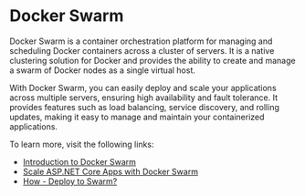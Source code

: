 # Docker Swarm

Docker Swarm is a container orchestration platform for managing and scheduling Docker containers across a cluster of servers. It is a native clustering solution for Docker and provides the ability to create and manage a swarm of Docker nodes as a single virtual host.

With Docker Swarm, you can easily deploy and scale your applications across multiple servers, ensuring high availability and fault tolerance. It provides features such as load balancing, service discovery, and rolling updates, making it easy to manage and maintain your containerized applications.

To learn more, visit the following links:

- [Introduction to Docker Swarm](https://www.section.io/engineering-education/introduction-to-docker-swarm-in-container-orchestration/)
- [Scale ASP.NET Core Apps with Docker Swarm](https://www.pluralsight.com/guides/scale-asp-net-core-apps-with-docker-swarm-mode)
- [How - Deploy to Swarm?](https://docs.docker.com/get-started/swarm-deploy/)